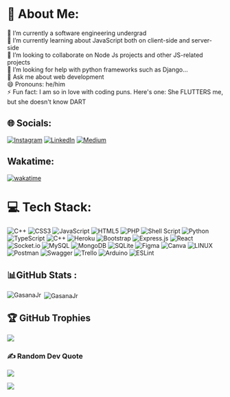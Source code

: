 # 💫 About Me:
 🔭 I’m currently a software engineering undergrad<br> 🌱 I’m currently learning about JavaScript both on client-side and server-side<br> 👯 I’m looking to collaborate on Node Js projects and other JS-related projects<br> 🤔 I’m looking for help with python frameworks such as Django...<br> 💬 Ask me about web development<br> 😄 Pronouns: he/him<br> ⚡ Fun fact: I am so in love with coding puns. Here's one: She FLUTTERS me, but she doesn't know DART


## 🌐 Socials:
[![Instagram](https://img.shields.io/badge/Instagram-%23E4405F.svg?logo=Instagram&logoColor=white)](https://instagram.com/didas___jr) [![LinkedIn](https://img.shields.io/badge/LinkedIn-%230077B5.svg?logo=linkedin&logoColor=white)](https://linkedin.com/in/didas-junior-gasana-30246026a) [![Medium](https://img.shields.io/badge/Medium-12100E?logo=medium&logoColor=white)](https://medium.com/@d.gasana) 

## Wakatime:
[![wakatime](https://wakatime.com/badge/user/018b8a74-f13b-4e05-a01d-3db5367dcc85.svg)](https://wakatime.com/@018b8a74-f13b-4e05-a01d-3db5367dcc85)

# 💻 Tech Stack:
![C++](https://img.shields.io/badge/c++-%2300599C.svg?style=for-the-badge&logo=c%2B%2B&logoColor=white) ![CSS3](https://img.shields.io/badge/css3-%231572B6.svg?style=for-the-badge&logo=css3&logoColor=white) ![JavaScript](https://img.shields.io/badge/javascript-%23323330.svg?style=for-the-badge&logo=javascript&logoColor=%23F7DF1E) ![HTML5](https://img.shields.io/badge/html5-%23E34F26.svg?style=for-the-badge&logo=html5&logoColor=white) ![PHP](https://img.shields.io/badge/php-%23777BB4.svg?style=for-the-badge&logo=php&logoColor=white) ![Shell Script](https://img.shields.io/badge/shell_script-%23121011.svg?style=for-the-badge&logo=gnu-bash&logoColor=white) ![Python](https://img.shields.io/badge/python-3670A0?style=for-the-badge&logo=python&logoColor=ffdd54) ![TypeScript](https://img.shields.io/badge/typescript-%23007ACC.svg?style=for-the-badge&logo=typescript&logoColor=white) ![C++](https://img.shields.io/badge/c++-%2300599C.svg?style=for-the-badge&logo=c%2B%2B&logoColor=white) ![Heroku](https://img.shields.io/badge/heroku-%23430098.svg?style=for-the-badge&logo=heroku&logoColor=white) ![Bootstrap](https://img.shields.io/badge/bootstrap-%23563D7C.svg?style=for-the-badge&logo=bootstrap&logoColor=white) ![Express.js](https://img.shields.io/badge/express.js-%23404d59.svg?style=for-the-badge&logo=express&logoColor=%2361DAFB) ![React](https://img.shields.io/badge/react-%2320232a.svg?style=for-the-badge&logo=react&logoColor=%2361DAFB) ![Socket.io](https://img.shields.io/badge/Socket.io-black?style=for-the-badge&logo=socket.io&badgeColor=010101) ![MySQL](https://img.shields.io/badge/mysql-%2300f.svg?style=for-the-badge&logo=mysql&logoColor=white) ![MongoDB](https://img.shields.io/badge/MongoDB-%234ea94b.svg?style=for-the-badge&logo=mongodb&logoColor=white) ![SQLite](https://img.shields.io/badge/sqlite-%2307405e.svg?style=for-the-badge&logo=sqlite&logoColor=white) 	![Figma](https://img.shields.io/badge/figma-%23F24E1E.svg?style=for-the-badge&logo=figma&logoColor=white) ![Canva](https://img.shields.io/badge/Canva-%2300C4CC.svg?style=for-the-badge&logo=Canva&logoColor=white) ![LINUX](https://img.shields.io/badge/Linux-FCC624?style=for-the-badge&logo=linux&logoColor=black) ![Postman](https://img.shields.io/badge/Postman-FF6C37?style=for-the-badge&logo=postman&logoColor=white) ![Swagger](https://img.shields.io/badge/-Swagger-%23Clojure?style=for-the-badge&logo=swagger&logoColor=white) ![Trello](https://img.shields.io/badge/Trello-%23026AA7.svg?style=for-the-badge&logo=Trello&logoColor=white) ![Arduino](https://img.shields.io/badge/-Arduino-00979D?style=for-the-badge&logo=Arduino&logoColor=white) ![ESLint](https://img.shields.io/badge/ESLint-4B3263?style=for-the-badge&logo=eslint&logoColor=white)
## 📊GitHub Stats :
<p><img align="left" src="https://github-readme-stats.vercel.app/api/top-langs?username=GasanaJr&show_icons=true&locale=en&layout=compact" alt="GasanaJr" /></p>

<p>&nbsp;<img align="center" src="https://github-readme-stats.vercel.app/api?username=GasanaJr&show_icons=true&locale=en" alt="GasanaJr" /></p>

## 🏆 GitHub Trophies
![](https://github-profile-trophy.vercel.app/?username=GasanaJr&theme=radical&no-frame=false&no-bg=true&margin-w=4)

### ✍️ Random Dev Quote
![](https://quotes-github-readme.vercel.app/api?type=horizontal&theme=radical)

[![](https://visitcount.itsvg.in/api?id=GasanaJr&icon=0&color=0)](https://visitcount.itsvg.in)


